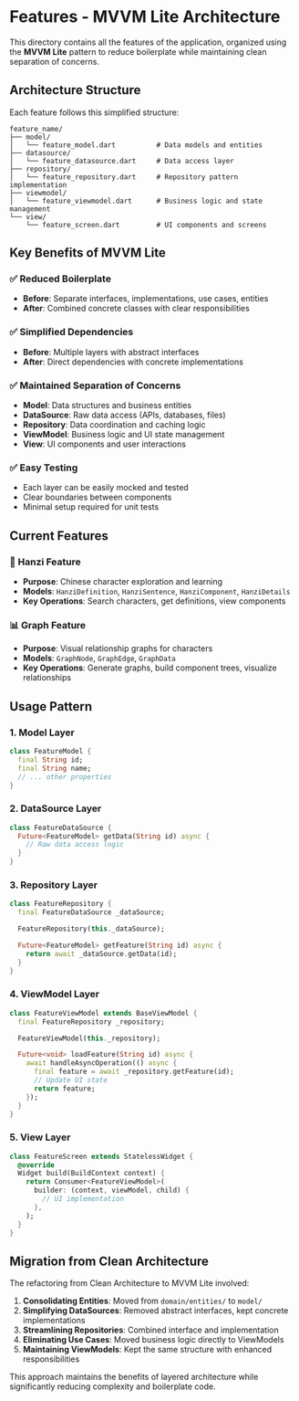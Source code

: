 # Features - MVVM Lite Architecture

This directory contains all the features of the application, organized using the **MVVM Lite** pattern to reduce boilerplate while maintaining clean separation of concerns.

## Architecture Structure

Each feature follows this simplified structure:

```
feature_name/
├── model/
│   └── feature_model.dart          # Data models and entities
├── datasource/
│   └── feature_datasource.dart     # Data access layer
├── repository/
│   └── feature_repository.dart     # Repository pattern implementation
├── viewmodel/
│   └── feature_viewmodel.dart      # Business logic and state management
└── view/
    └── feature_screen.dart         # UI components and screens
```

## Key Benefits of MVVM Lite

### ✅ Reduced Boilerplate

- **Before**: Separate interfaces, implementations, use cases, entities
- **After**: Combined concrete classes with clear responsibilities

### ✅ Simplified Dependencies

- **Before**: Multiple layers with abstract interfaces
- **After**: Direct dependencies with concrete implementations

### ✅ Maintained Separation of Concerns

- **Model**: Data structures and business entities
- **DataSource**: Raw data access (APIs, databases, files)
- **Repository**: Data coordination and caching logic
- **ViewModel**: Business logic and UI state management
- **View**: UI components and user interactions

### ✅ Easy Testing

- Each layer can be easily mocked and tested
- Clear boundaries between components
- Minimal setup required for unit tests

## Current Features

### 📝 Hanzi Feature

- **Purpose**: Chinese character exploration and learning
- **Models**: `HanziDefinition`, `HanziSentence`, `HanziComponent`, `HanziDetails`
- **Key Operations**: Search characters, get definitions, view components

### 📊 Graph Feature

- **Purpose**: Visual relationship graphs for characters
- **Models**: `GraphNode`, `GraphEdge`, `GraphData`
- **Key Operations**: Generate graphs, build component trees, visualize relationships

## Usage Pattern

### 1. Model Layer

```dart
class FeatureModel {
  final String id;
  final String name;
  // ... other properties
}
```

### 2. DataSource Layer

```dart
class FeatureDataSource {
  Future<FeatureModel> getData(String id) async {
    // Raw data access logic
  }
}
```

### 3. Repository Layer

```dart
class FeatureRepository {
  final FeatureDataSource _dataSource;

  FeatureRepository(this._dataSource);

  Future<FeatureModel> getFeature(String id) async {
    return await _dataSource.getData(id);
  }
}
```

### 4. ViewModel Layer

```dart
class FeatureViewModel extends BaseViewModel {
  final FeatureRepository _repository;

  FeatureViewModel(this._repository);

  Future<void> loadFeature(String id) async {
    await handleAsyncOperation(() async {
      final feature = await _repository.getFeature(id);
      // Update UI state
      return feature;
    });
  }
}
```

### 5. View Layer

```dart
class FeatureScreen extends StatelessWidget {
  @override
  Widget build(BuildContext context) {
    return Consumer<FeatureViewModel>(
      builder: (context, viewModel, child) {
        // UI implementation
      },
    );
  }
}
```

## Migration from Clean Architecture

The refactoring from Clean Architecture to MVVM Lite involved:

1. **Consolidating Entities**: Moved from `domain/entities/` to `model/`
2. **Simplifying DataSources**: Removed abstract interfaces, kept concrete implementations
3. **Streamlining Repositories**: Combined interface and implementation
4. **Eliminating Use Cases**: Moved business logic directly to ViewModels
5. **Maintaining ViewModels**: Kept the same structure with enhanced responsibilities

This approach maintains the benefits of layered architecture while significantly reducing complexity and boilerplate code.
